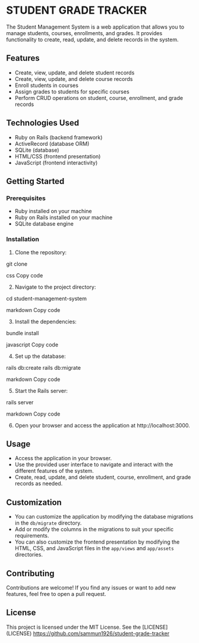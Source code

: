 # STUDENT GRADE TRACKER

The Student Management System is a web application that allows you to manage students, courses, enrollments, and grades. It provides functionality to create, read, update, and delete records in the system.

## Features

- Create, view, update, and delete student records
- Create, view, update, and delete course records
- Enroll students in courses
- Assign grades to students for specific courses
- Perform CRUD operations on student, course, enrollment, and grade records

## Technologies Used

- Ruby on Rails (backend framework)
- ActiveRecord (database ORM)
- SQLite (database)
- HTML/CSS (frontend presentation)
- JavaScript (frontend interactivity)

## Getting Started

### Prerequisites

- Ruby installed on your machine
- Ruby on Rails installed on your machine
- SQLite database engine

### Installation

1. Clone the repository:

git clone <repository-url>

css
Copy code

2. Navigate to the project directory:

cd student-management-system

markdown
Copy code

3. Install the dependencies:

bundle install

javascript
Copy code

4. Set up the database:

rails db:create
rails db:migrate

markdown
Copy code

5. Start the Rails server:

rails server

markdown
Copy code

6. Open your browser and access the application at http://localhost:3000.

## Usage

- Access the application in your browser.
- Use the provided user interface to navigate and interact with the different features of the system.
- Create, read, update, and delete student, course, enrollment, and grade records as needed.

## Customization

- You can customize the application by modifying the database migrations in the `db/migrate` directory.
- Add or modify the columns in the migrations to suit your specific requirements.
- You can also customize the frontend presentation by modifying the HTML, CSS, and JavaScript files in the `app/views` and `app/assets` directories.

## Contributing

Contributions are welcome! If you find any issues or want to add new features, feel free to open a pull request.

## License

This project is licensed under the MIT License. See the [LICENSE]
(LICENSE) 
https://github.com/sammun1926/student-grade-tracker